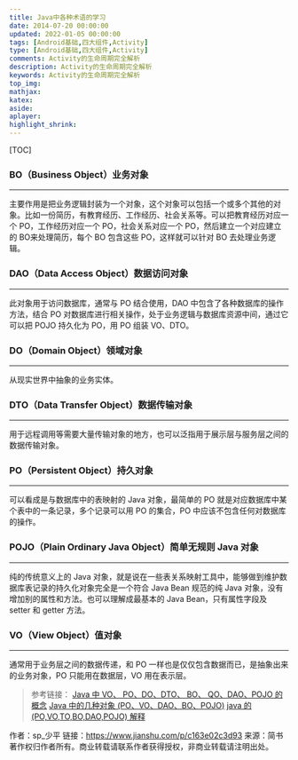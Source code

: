 ```yaml
---
title: Java中各种术语的学习
date: 2014-07-20 00:00:00
updated: 2022-01-05 00:00:00
tags: [Android基础,四大组件,Activity]
type: [Android基础,四大组件,Activity]
comments: Activity的生命周期完全解析
description: Activity的生命周期完全解析
keywords: Activity的生命周期完全解析
top_img:
mathjax:
katex:
aside:
aplayer:
highlight_shrink:
---
```


[TOC]



### BO（Business Object）业务对象

------

主要作用是把业务逻辑封装为一个对象，这个对象可以包括一个或多个其他的对象。比如一份简历，有教育经历、工作经历、社会关系等。可以把教育经历对应一个 PO，工作经历对应一个 PO，社会关系对应一个 PO，然后建立一个对应建立的 BO来处理简历，每个 BO 包含这些 PO，这样就可以针对 BO 去处理业务逻辑。

### DAO（Data Access Object）数据访问对象

------

此对象用于访问数据库，通常与 PO 结合使用，DAO 中包含了各种数据库的操作方法，结合 PO 对数据库进行相关操作，处于业务逻辑与数据库资源中间，通过它可以把 POJO 持久化为 PO，用 PO 组装 VO、DTO。

### DO（Domain Object）领域对象

------

从现实世界中抽象的业务实体。

### DTO（Data Transfer Object）数据传输对象

------

用于远程调用等需要大量传输对象的地方，也可以泛指用于展示层与服务层之间的数据传输对象。

### PO（Persistent Object）持久对象

------

可以看成是与数据库中的表映射的 Java 对象，最简单的 PO 就是对应数据库中某个表中的一条记录，多个记录可以用 PO 的集合，PO 中应该不包含任何对数据库的操作。

### POJO（Plain Ordinary Java Object）简单无规则 Java 对象

------

纯的传统意义上的 Java 对象，就是说在一些表关系映射工具中，能够做到维护数据库表记录的持久化对象完全是一个符合 Java Bean 规范的纯 Java 对象，没有增加别的属性和方法。也可以理解成最基本的 Java Bean，只有属性字段及 setter 和 getter 方法。

### VO（View Object）值对象

------

通常用于业务层之间的数据传递，和 PO 一样也是仅仅包含数据而已，是抽象出来的业务对象，PO 只能用在数据层，VO 用在表示层。

> 参考链接：
>  [Java 中 VO、 PO、DO、DTO、 BO、 QO、DAO、POJO 的概念](https://link.jianshu.com?t=http%3A%2F%2Fwww.hollischuang.com%2Farchives%2F553)
>  [Java 中的几种对象 (PO、VO、DAO、BO、POJO)](https://www.jianshu.com/p/88de1c5fc49e)
>  [java 的 (PO,VO,TO,BO,DAO,POJO) 解释](https://link.jianshu.com?t=https%3A%2F%2Fwww.cnblogs.com%2Fyxnchinahlj%2Farchive%2F2012%2F02%2F24%2F2366110.html)



作者：sp_少平
链接：https://www.jianshu.com/p/c163e02c3d93
来源：简书
著作权归作者所有。商业转载请联系作者获得授权，非商业转载请注明出处。